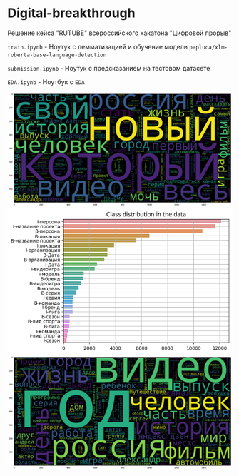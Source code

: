# Digital-breakthrough
Решение кейса  "RUTUBE" всероссийского хакатона "Цифровой прорыв"

`train.ipynb` - Ноутук с лемматизацией и обучение модели `papluca/xlm-roberta-base-language-detection`

`submission.ipynb` - Ноутук c предсказанием на тестовом датасете

`EDA.ipynb` - Ноутбук с `EDA`

![first](https://github.com/GusevaYuliya/Digital-breakthrough/blob/main/img/first_vatiant.png?raw=true)
![second](https://github.com/GusevaYuliya/Digital-breakthrough/blob/main/img/distr.png?raw=true)
![third](https://github.com/GusevaYuliya/Digital-breakthrough/blob/main/img/second_variant.png?raw=true)
